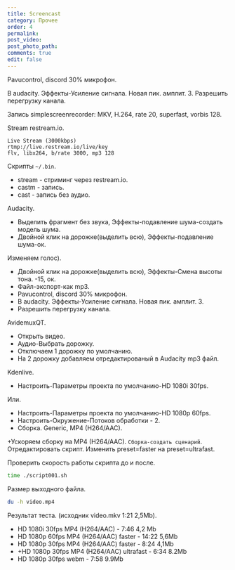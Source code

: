 ```yaml
---
title: Screencast
category: Прочее
order: 4
permalink:
post_video: 
post_photo_path: 
comments: true
edit: false
---
```


Pavucontrol, discord 30% микрофон.

В audacity. Эффекты-Усиление сигнала. Новая пик. амплит. 3. Разрешить перегрузку канала.

Запись simplescreenrecorder: MKV, H.264, rate 20, superfast, vorbis 128.

Stream restream.io.
```
Live Stream (3000kbps)
rtmp://live.restream.io/live/key
flv, libx264, b/rate 3000, mp3 128
```

Скрипты `~/.bin`.

- stream - стриминг через restream.io.
- castm - запись.
- cast - запись без аудио.

Audacity.

- Выделить фрагмент без звука, Эффекты-подавление шума-создать модель шума.
- Двойной клик на дорожке(выделить всю), Эффекты-подавление шума-ок.

Изменяем голос).

- Двойной клик на дорожке(выделить всю), Эффекты-Смена высоты тона. -15, ок.
- Файл-экспорт-как mp3.
- Pavucontrol, discord 30% микрофон.
- В audacity. Эффекты-Усиление сигнала. Новая пик. амплит. 3.
- Разрешить перегрузку канала.

AvidemuxQT.

- Открыть видео.
- Аудио-Выбрать дорожку.
- Отключаем 1 дорожку по умолчанию.
- На 2 дорожку добавляем отредактированый в Audacity mp3 файл.

Kdenlive.

- Настроить-Параметры проекта по умолчанию-HD 1080i 30fps.

Или.

- Настроить-Параметры проекта по умолчанию-HD 1080p 60fps.
- Настроить-Окружение-Потоков обработки - 2.
- Сборка. Generic, MP4 (H264/AAC).

+Ускоряем сборку на MP4 (H264/AAC). `Сборка-создать сценарий`. Отредактировать скрипт. Изменить preset=faster на preset=ultrafast.

Проверить скорость работы скрипта до и после.
```bash
time ./script001.sh
```

Размер выходного файла.
```bash
du -h video.mp4
```

Результат теста. (исходник video.mkv 1:21 2,5Mb).

- HD 1080i 30fps MP4 (H264/AAC) - 7:46 4,2 Mb
- HD 1080p 60fps MP4 (H264/AAC) faster - 14:22 5,6Mb
- HD 1080p 30fps MP4 (H264/AAC) faster - 8:24 4,1Mb
- +HD 1080p 30fps MP4 (H264/AAC) ultrafast - 6:34 8.2Mb
- HD 1080p 30fps webm - 7:58 9.9Mb